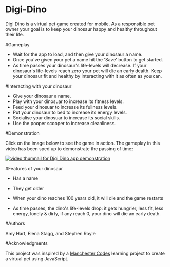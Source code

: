 # Digi-Dino

Digi Dino is a virtual pet game created for mobile. As a responsible pet owner your goal is to keep your dinosaur happy and healthy throughout their life. 

#Gameplay
* Wait for the app to load, and then give your dinosaur a name. 
* Once you've given your pet a name hit the 'Save' button to get started.
* As time passes your dinosaur's life-levels will decrease. If your dinosaur's life-levels reach zero your pet will die an early dealth. Keep your dinosaur fit and healthy by interacting with it as often as you can.

#Interacting with your dinosaur
* Give your dinosaur a name.
* Play with your dinosuar to increase its fitness levels.
* Feed your dinosuar to increase its fullness levels.
* Put your dinosaur to bed to increase its energy levels.
* Socialise your dinosuar to increase its social skills.
* Use the pooper scooper to increase cleanliness.

#Demonstration

Click on the image below to see the game in action. The gameplay in this video has been sped up to demonstrate the passing of time: 

[![video thumnail for Digi Dino app demonstration](http://img.youtube.com/vi/usHLhh_gEto/0.jpg)](http://www.youtube.com/watch?v=usHLhh_gEto "Link to Digi Dino app demonstration on YouTube")


#Features of your dinosaur

* Has a name
* They get older
* When your dino reaches 100 years old, it will die and the game restarts

* As time passes, the dino's life-levels drop: it gets hungrier, less fit, less energy, lonely & dirty, if any reach 0, your dino will die an early death.

#Authors

Amy Hart, Elena Stagg, and Stephen Royle

#Acknowledgments

This project was inspired by a [Manchester Codes](https://www.manchestercodes.com/) learning project to create a virtual pet using JavaScript.
